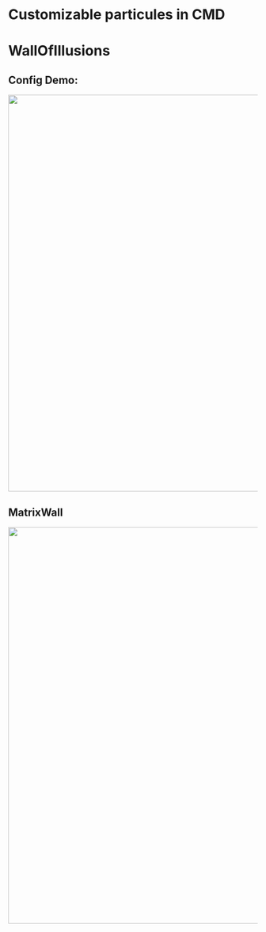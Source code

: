 # Customizable particules in CMD

# WallOfIllusions

## Config Demo:
<p align="center">
    <img src="./demo/demo_config.gif", width="800">
</p>

## MatrixWall
<p align="center">
    <img src="./demo/demo_config.gif", width="800">
</p>
